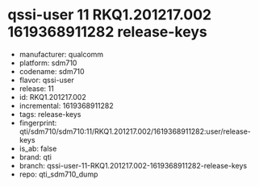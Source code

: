 # qssi-user 11 RKQ1.201217.002 1619368911282 release-keys
- manufacturer: qualcomm
- platform: sdm710
- codename: sdm710
- flavor: qssi-user
- release: 11
- id: RKQ1.201217.002
- incremental: 1619368911282
- tags: release-keys
- fingerprint: qti/sdm710/sdm710:11/RKQ1.201217.002/1619368911282:user/release-keys
- is_ab: false
- brand: qti
- branch: qssi-user-11-RKQ1.201217.002-1619368911282-release-keys
- repo: qti_sdm710_dump
